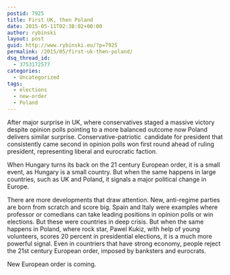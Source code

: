 ```yaml
---
postid: 7925
title: First UK, then Poland
date: 2015-05-11T02:38:02+00:00
author: rybinski
layout: post
guid: http://www.rybinski.eu/?p=7925
permalink: /2015/05/first-uk-then-poland/
dsq_thread_id:
  - 3753172577
categories:
  - Uncategorized
tags:
  - elections
  - new-order
  - Poland
---
```

After major surprise in UK, where conservatives staged a massive victory despite opinion polls pointing to a more balanced outcome now Poland delivers similar surprise. Conservative-patriotic  candidate for president that consistently came second in opinion polls won first round ahead of ruling president, representing liberal and eurocratic faction.

When Hungary turns its back on the 21 century European order, it is a small event, as Hungary is a small country. But when the same happens in large countries, such as UK and Poland, it signals a major political change in Europe.

There are more developments that draw attention. New, anti-regime parties are born from scratch and score big. Spain and Italy were examples where professor or comedians can take leading positions in opinion polls or win elections. But these were countries in deep crisis. But when the same happens in Poland, where rock star, Pawel Kukiz, with help of young volunteers, scores 20 percent in presidential elections, it is a much more powerful signal. Even in countriers that have strong economy, people reject the 21st century European order, imposed by banksters and eurocrats.

New European order is coming.
